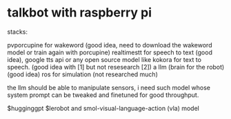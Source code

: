 # talkbot with raspberry pi



stacks: 

pvporcupine for wakeword (good idea, need to download the wakeword model or train again with porcupine)
realtimestt for speech to  text (good idea),
google tts api or any open source model like kokora for text to speech. (good idea with [1] but not resesearch [2])
a llm (brain for the robot) (good idea)
ros for simulation (not researched much)


the llm should be able to manipulate sensors, i need such model whose system prompt can be tweaked and finetuned for good throughput. 


$hugginggpt
$lerobot and smol-visual-language-action (vla) model


